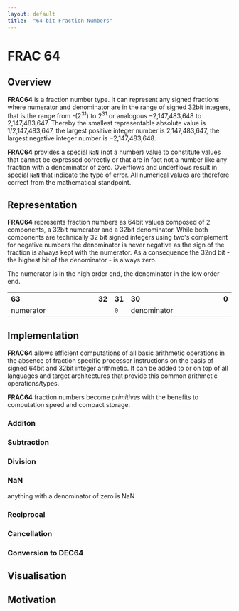 ```yaml
---
layout: default
title:  "64 bit Fraction Numbers"
---
```


# FRAC 64

## Overview
**FRAC64** is a fraction number type. It can represent any signed fractions 
where numerator and denominator are in the range of signed 32bit integers, that
is the range from -(2<sup>31</sup>) to 2<sup>31</sup> or analogous 
−2,147,483,648 to 2,147,483,647. Thereby the smallest representable absolute 
value is 1/2,147,483,647, the largest positive integer number is 2,147,483,647,
the largest negative integer number is −2,147,483,648.

**FRAC64** provides a special `NaN` (not a number) value to constitute values
that cannot be expressed correctly or that are in fact not a number like 
any fraction with a denominator of zero. Overflows and underflows result in 
special `NaN` that indicate the type of error. All numerical values are 
therefore correct from the mathematical standpoint. 

## Representation

**FRAC64** represents fraction numbers as 64bit values composed of 2 components,
a 32bit numerator and a 32bit denominator. While both components are technically
32 bit signed integers using two's complement for negative numbers the 
denominator is never negative as the sign of the fraction is always kept with 
the numerator. As a consequence the 32nd bit - the highest bit of the 
denominator - is always zero.

The numerator is in the high order end, the denominator in the low order end.

<table class='bit64'>
<tr>
	<th style="text-align: left;">63</th>
	<th style="text-align: right;">32</th>
	<th>31</th>
	<th style="text-align: left;">30</th>
	<th style="text-align: right;">0</th>
</tr>
<tr>
	<td width='320px' colspan="2">numerator</td>
	<td width='10px'><code>0</code></td>
	<td width='310px' colspan="2">denominator</td>
</tr>
</table>

## Implementation

**FRAC64** allows efficient computations of all basic arithmetic operations in
the absence of fraction specific processor instructions on the basis of signed
64bit and 32bit integer arithmetic. It can be added to or on top of all languages
and target architectures that provide this common arithmetic operations/types.

**FRAC64**  fraction numbers become _primitives_ with the benefits to 
computation speed and compact storage.

### Additon



### Subtraction


### Division

### NaN
anything with a denominator of zero is NaN

### Reciprocal

### Cancellation

### Conversion to DEC64

## Visualisation

## Motivation
